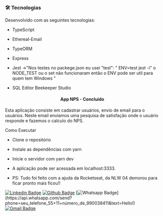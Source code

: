 ### 🛠 Tecnologias 

Desenvolvido com as seguintes tecnologias:

- TypeScript
- Ethereal-Email
- TypeORM
- Express

- Jest ->"Nos testes no packege.json eu usei "test": " ENV=test jest -i"
o NODE_TEST ou o set não funcionaram então o ENV pode ser util para quem tem Windows "

- SQL Editor Beekeeper Studio

<h4 align="center"> 
 App NPS -  Concluido
</h4>  Esta aplicação consiste em cadastrar usuários, envio de email para o usuários. 
Neste email enviamos uma pesquisa de satisfação onde o usuário responde e fazemos o calculo do NPS. 


Como Executar

* Clone o repositório
* Instale as dependências com yarn
* Inicie o servidor com yarn dev
* A aplicação pode ser acessada em localhost:3333.


* PS: Tudo foi feito com a ajuda da Rocketseat, da NLW 04 demorou para ficar pronto mais ficou!!


[![Linkedin Badge](https://img.shields.io/badge/-LinkedIn-blue?style=flat-square&logo=Linkedin&logoColor=white&link=link_do_seu_perfil_no_linkedin)](https://www.linkedin.com/in/diego-santos-lima-a2380899/)
[![Github Badge](https://img.shields.io/badge/-Github-000?style=flat-square&logo=Github&logoColor=white&link=link_do_seu_perfil_no_github)](https://github.com/Dihsl1986)
[![Whatsapp Badge](https://img.shields.io/badge/-Whatsapp-4CA143?style=flat-square&labelColor=4CA143&logo=whatsapp&logoColor=white&link=https://api.whatsapp.com/send?phone=seu_telefone_55+DDD+número_de_telefone&text=Hello!)](https://api.whatsapp.com/send?phone=seu_telefone_55+11+número_de_990038411&text=Hello!)
[![Gmail Badge](https://img.shields.io/badge/-Gmail-c14438?style=flat-square&logo=Gmail&logoColor=white&link=mailto:dihsl1986@gmail.com)](mailto:dihsl1986@gmail.com)
